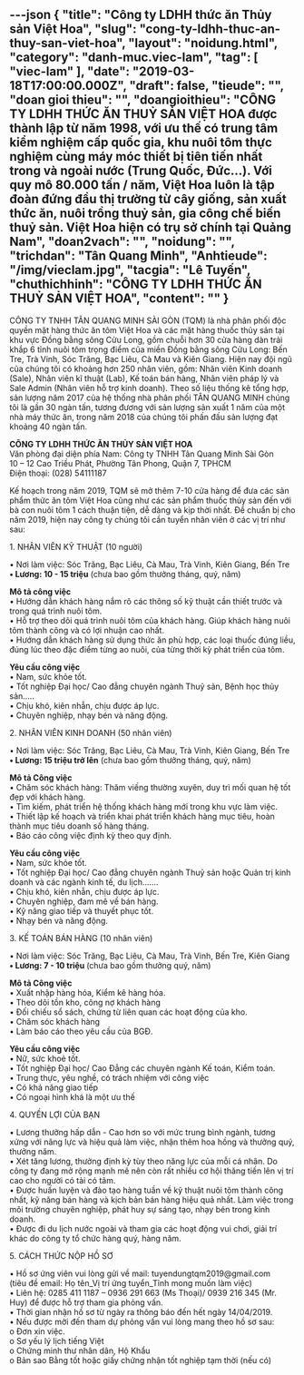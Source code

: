 ---json
{
    "title": "Công ty LDHH thức ăn Thủy sản Việt Hoa",
    "slug": "cong-ty-ldhh-thuc-an-thuy-san-viet-hoa",
    "layout": "noidung.html",
    "category": "danh-muc.viec-lam",
    "tag": [
        "viec-lam"
    ],
    "date": "2019-03-18T17:00:00.000Z",
    "draft": false,
    "tieude": "",
    "doan gioi thieu": "",
    "doangioithieu": "CÔNG TY LDHH THỨC ĂN THUỶ SẢN VIỆT HOA được thành lập từ năm 1998, với ưu thế có trung tâm kiểm nghiệm cấp quốc gia, khu nuôi tôm thực nghiệm cùng máy móc thiết bị tiên tiến nhất trong và ngoài nước (Trung Quốc, Đức…). Với quy mô 80.000 tấn / năm, Việt Hoa luôn là tập đoàn đứng đầu thị trường từ cây giống, sản xuất thức ăn, nuôi trồng thuỷ sản, gia công chế biến thuỷ sản. Việt Hoa hiện có trụ sở chính tại Quảng Nam",
    "doan2vach": "",
    "noidung": "",
    "trichdan": "Tân Quang Minh",
    "Anhtieude": "/img/vieclam.jpg",
    "tacgia": "Lê Tuyến",
    "chuthichhinh": "CÔNG TY LDHH THỨC ĂN THUỶ SẢN VIỆT HOA",
    "__content__": ""
}
---
<p>C&Ocirc;NG TY TNHH T&Acirc;N QUANG MINH S&Agrave;I G&Ograve;N (TQM) l&agrave; nh&agrave; ph&acirc;n phối độc quyền mặt h&agrave;ng thức ăn t&ocirc;m Việt Hoa v&agrave; c&aacute;c mặt h&agrave;ng thuốc thủy sản tại khu vực Đồng bằng s&ocirc;ng Cửu Long, gồm chuỗi hơn 30 cửa h&agrave;ng d&agrave;n trải khắp 6 tỉnh nu&ocirc;i t&ocirc;m trọng điểm của miền Đồng bằng s&ocirc;ng Cửu Long: Bến Tre, Tr&agrave; Vinh, S&oacute;c Trăng, Bạc Li&ecirc;u, C&agrave; Mau v&agrave; Ki&ecirc;n Giang. Hiện nay đội ngũ của ch&uacute;ng t&ocirc;i c&oacute; khoảng hơn 250 nh&acirc;n vi&ecirc;n, gồm: Nh&acirc;n vi&ecirc;n Kinh doanh (Sale), Nh&acirc;n vi&ecirc;n kĩ thuật (Lab), Kế to&aacute;n b&aacute;n h&agrave;ng, Nh&acirc;n vi&ecirc;n ph&aacute;p l&yacute; v&agrave; Sale Admin (Nh&acirc;n vi&ecirc;n hỗ trợ kinh doanh). Theo số liệu thống k&ecirc; tổng hợp, sản lượng năm 2017 của hệ thống nh&agrave; ph&acirc;n phối T&Acirc;N QUANG MINH ch&uacute;ng t&ocirc;i l&agrave; gần 30 ng&agrave;n tấn, tương đương với sản lượng sản xuất 1 năm của một nh&agrave; m&aacute;y thức ăn, trong năm 2018 của ch&uacute;ng t&ocirc;i phấn đấu sản lượng đạt khoảng 40 ng&agrave;n tấn.</p>

<p><strong>C&Ocirc;NG TY LDHH THỨC ĂN THỦY SẢN VIỆT HOA</strong><br />
Văn ph&ograve;ng đại diện ph&iacute;a Nam: C&ocirc;ng ty TNHH T&acirc;n Quang Minh S&agrave;i G&ograve;n<br />
10 &ndash; 12 Cao Triều Ph&aacute;t, Phường T&acirc;n Phong, Quận 7, TPHCM<br />
Điện thoại: (028) 54111187</p>

<p>Kế hoạch trong năm 2019, TQM sẽ mở th&ecirc;m 7-10 cửa h&agrave;ng để đưa c&aacute;c sản phẩm thức ăn t&ocirc;m Việt Hoa cũng như c&aacute;c sản phẩm thuốc thủy sản đến với b&agrave; con nu&ocirc;i t&ocirc;m 1 c&aacute;ch thuận tiện, dễ d&agrave;ng v&agrave; kịp thời nhất. Để chuẩn bị cho năm 2019, hiện nay c&ocirc;ng ty ch&uacute;ng t&ocirc;i cần tuyển nh&acirc;n vi&ecirc;n ở c&aacute;c vị tr&iacute; như sau:</p>

<p>1. NH&Acirc;N VI&Ecirc;N KỸ THUẬT (10 người)</p>

<p>&bull; Nơi l&agrave;m việc: S&oacute;c Trăng, Bạc Li&ecirc;u, C&agrave; Mau, Tr&agrave; Vinh, Ki&ecirc;n Giang, Bến Tre<br />
<strong>&bull; Lương: 10 - 15 triệu</strong>&nbsp;(chưa bao gồm thưởng th&aacute;ng, qu&yacute;, năm)</p>

<p><strong>M&ocirc; tả c&ocirc;ng việc</strong><br />
&bull; Hướng dẫn kh&aacute;ch h&agrave;ng nắm r&otilde; c&aacute;c th&ocirc;ng số kỹ thuật cần thiết trước v&agrave; trong qu&aacute; tr&igrave;nh nu&ocirc;i t&ocirc;m.<br />
&bull; Hỗ trợ theo d&otilde;i qu&aacute; tr&igrave;nh nu&ocirc;i t&ocirc;m của kh&aacute;ch h&agrave;ng. Gi&uacute;p kh&aacute;ch h&agrave;ng nu&ocirc;i t&ocirc;m th&agrave;nh c&ocirc;ng v&agrave; c&oacute; lợi nhuận cao nhất.<br />
&bull; Hướng dẫn kh&aacute;ch h&agrave;ng sử dụng thức ăn ph&ugrave; hợp, c&aacute;c loại thuốc đ&uacute;ng liều, đ&uacute;ng l&uacute;c theo đặc điểm từng ao nu&ocirc;i, của từng thời kỳ ph&aacute;t triển của t&ocirc;m.</p>

<p><strong>Y&ecirc;u cầu c&ocirc;ng việc</strong><br />
&bull; Nam, sức khỏe tốt.<br />
&bull; Tốt nghiệp Đại học/ Cao đẳng chuy&ecirc;n ng&agrave;nh Thuỷ sản, Bệnh học thủy sản&hellip;..<br />
&bull; Chịu kh&oacute;, ki&ecirc;n nhẫn, chịu được &aacute;p lực.&nbsp;<br />
&bull; Chuy&ecirc;n nghiệp, nhạy b&eacute;n v&agrave; năng động.</p>

<p>2. NH&Acirc;N VI&Ecirc;N KINH DOANH (50 nh&acirc;n vi&ecirc;n)</p>

<p>&bull; Nơi l&agrave;m việc: S&oacute;c Trăng, Bạc Li&ecirc;u, C&agrave; Mau, Tr&agrave; Vinh, Ki&ecirc;n Giang, Bến Tre<br />
<strong>&bull; Lương: 15 triệu trở l&ecirc;n</strong>&nbsp;(chưa bao gồm thưởng th&aacute;ng, qu&yacute;, năm)</p>

<p><strong>M&ocirc; tả C&ocirc;ng việc</strong><br />
&bull; Chăm s&oacute;c kh&aacute;ch h&agrave;ng: Thăm viếng thường xuy&ecirc;n, duy tr&igrave; mối quan hệ tốt đẹp với kh&aacute;ch h&agrave;ng.<br />
&bull; T&igrave;m kiếm, ph&aacute;t triển hệ thống kh&aacute;ch h&agrave;ng mới trong khu vực l&agrave;m việc.<br />
&bull; Thiết lập kế hoạch v&agrave; triển khai ph&aacute;t triển kh&aacute;ch h&agrave;ng mục ti&ecirc;u, ho&agrave;n th&agrave;nh mục ti&ecirc;u doanh số h&agrave;ng th&aacute;ng.<br />
&bull; B&aacute;o c&aacute;o c&ocirc;ng việc định kỳ theo quy định.</p>

<p><strong>Y&ecirc;u cầu c&ocirc;ng việc</strong><br />
&bull; Nam, sức khỏe tốt.<br />
&bull; Tốt nghiệp Đại học/ Cao đẳng chuy&ecirc;n ng&agrave;nh Thuỷ sản hoặc Quản trị kinh doanh v&agrave; c&aacute;c ng&agrave;nh kinh tế, du lịch&hellip;&hellip;.<br />
&bull; Chịu kh&oacute;, ki&ecirc;n nhẫn, chịu được &aacute;p lực.&nbsp;<br />
&bull; Chuy&ecirc;n nghiệp, đam m&ecirc; về b&aacute;n h&agrave;ng.<br />
&bull; Kỹ năng giao tiếp v&agrave; thuyết phục tốt.<br />
&bull; Nhạy b&eacute;n v&agrave; năng động.</p>

<p>3. KẾ TO&Aacute;N B&Aacute;N H&Agrave;NG (10 nh&acirc;n vi&ecirc;n)</p>

<p>&bull; Nơi l&agrave;m việc: S&oacute;c Trăng, Bạc Li&ecirc;u, C&agrave; Mau, Tr&agrave; Vinh, Bến Tre, Ki&ecirc;n Giang<br />
<strong>&bull; Lương: 7 - 10 triệu&nbsp;</strong>(chưa bao gồm thưởng qu&yacute;, năm)</p>

<p><strong>M&ocirc; tả C&ocirc;ng việc</strong><br />
&bull; Xuất nhập h&agrave;ng h&oacute;a, Kiểm k&ecirc; h&agrave;ng h&oacute;a.<br />
&bull; Theo d&otilde;i tồn kho, c&ocirc;ng nợ kh&aacute;ch h&agrave;ng<br />
&bull; Đối chiếu sổ s&aacute;ch, chứng từ li&ecirc;n quan c&aacute;c hoạt động của kho.<br />
&bull; Chăm s&oacute;c kh&aacute;ch h&agrave;ng<br />
&bull; L&agrave;m b&aacute;o c&aacute;o theo y&ecirc;u cầu của BGĐ.</p>

<p><strong>Y&ecirc;u cầu c&ocirc;ng việc</strong><br />
&bull; Nữ, sức khoẻ tốt.<br />
&bull; Tốt nghiệp Đại học/ Cao Đẳng c&aacute;c chuy&ecirc;n ng&agrave;nh Kế to&aacute;n, Kiểm to&aacute;n.<br />
&bull; Trung thực, y&ecirc;u nghề, c&oacute; tr&aacute;ch nhiệm với c&ocirc;ng việc<br />
&bull; C&oacute; khả năng giao tiếp<br />
&bull; C&oacute; ngoại h&igrave;nh kh&aacute; l&agrave; một ưu thế</p>

<p>4. QUYỀN LỢI CỦA BẠN</p>

<p>&bull; Lương thưởng hấp dẫn - Cao hơn so với mức trung b&igrave;nh ng&agrave;nh, tương xứng với năng lực v&agrave; hiệu quả l&agrave;m việc, nhận th&ecirc;m hoa hồng v&agrave; thưởng qu&yacute;, thưởng năm.<br />
&bull; X&eacute;t tăng lương, thưởng định kỳ t&ugrave;y theo năng lực của mỗi c&aacute; nh&acirc;n. Do c&ocirc;ng ty đang mở rộng mạnh mẽ n&ecirc;n c&ograve;n rất nhiều cơ hội thăng tiến l&ecirc;n vị tr&iacute; cao cho người c&oacute; t&agrave;i c&oacute; t&acirc;m.<br />
&bull; Được huấn luyện v&agrave; đ&agrave;o tạo h&agrave;ng tuần về kỹ thuật nu&ocirc;i t&ocirc;m th&agrave;nh c&ocirc;ng nhất, kỹ năng b&aacute;n h&agrave;ng v&agrave; kịch bản b&aacute;n h&agrave;ng hiệu quả nhất. L&agrave;m việc trong m&ocirc;i trường chuy&ecirc;n nghiệp, ph&aacute;t huy sự s&aacute;ng tạo, nhạy b&eacute;n trong kinh doanh.<br />
&bull; Được đi du lịch nước ngo&agrave;i v&agrave; tham gia c&aacute;c hoạt động vui chơi, giải tr&iacute; kh&aacute;c do c&ocirc;ng ty tổ chức h&agrave;ng qu&yacute;, h&agrave;ng năm.</p>

<p>5. C&Aacute;CH THỨC NỘP HỒ SƠ</p>

<p>&bull; Hồ sơ ứng vi&ecirc;n vui l&ograve;ng gửi về mail: tuyendungtqm2019@gmail.com<br />
(ti&ecirc;u đề email: Họ t&ecirc;n_Vị tr&iacute; ứng tuyển_Tỉnh mong muốn l&agrave;m việc)<br />
&bull; Li&ecirc;n hệ: 0285 411 1187 &ndash; 0936 291 663 (Ms Thoại)/ 0939 216 345 (Mr. Huy) để được hỗ trợ tham gia phỏng vấn.<br />
&bull; Thời gian nhận hồ sơ từ ng&agrave;y ra th&ocirc;ng b&aacute;o đến hết ng&agrave;y 14/04/2019.<br />
&bull; Nếu được mời đến tham dự phỏng vấn vui l&ograve;ng mang theo hồ sơ sau:&nbsp;<br />
o Đơn xin việc.<br />
o Sơ yếu l&yacute; lịch tiếng Việt<br />
o Chứng minh thư nh&acirc;n d&acirc;n, Hộ Khẩu<br />
o Bản sao Bằng tốt hoặc giấy chứng nhận tốt nghiệp tạm thời (nếu c&oacute;)</p>
